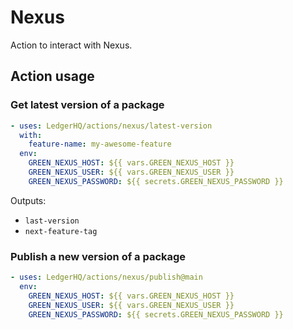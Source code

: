 # Nexus

Action to interact with Nexus.

## Action usage

### Get latest version of a package

```yaml
- uses: LedgerHQ/actions/nexus/latest-version
  with:
    feature-name: my-awesome-feature
  env:
    GREEN_NEXUS_HOST: ${{ vars.GREEN_NEXUS_HOST }}
    GREEN_NEXUS_USER: ${{ vars.GREEN_NEXUS_USER }}
    GREEN_NEXUS_PASSWORD: ${{ secrets.GREEN_NEXUS_PASSWORD }}
```

Outputs:

- `last-version`
- `next-feature-tag`

### Publish a new version of a package

```yaml
- uses: LedgerHQ/actions/nexus/publish@main
  env:
    GREEN_NEXUS_HOST: ${{ vars.GREEN_NEXUS_HOST }}
    GREEN_NEXUS_USER: ${{ vars.GREEN_NEXUS_USER }}
    GREEN_NEXUS_PASSWORD: ${{ secrets.GREEN_NEXUS_PASSWORD }}
```
